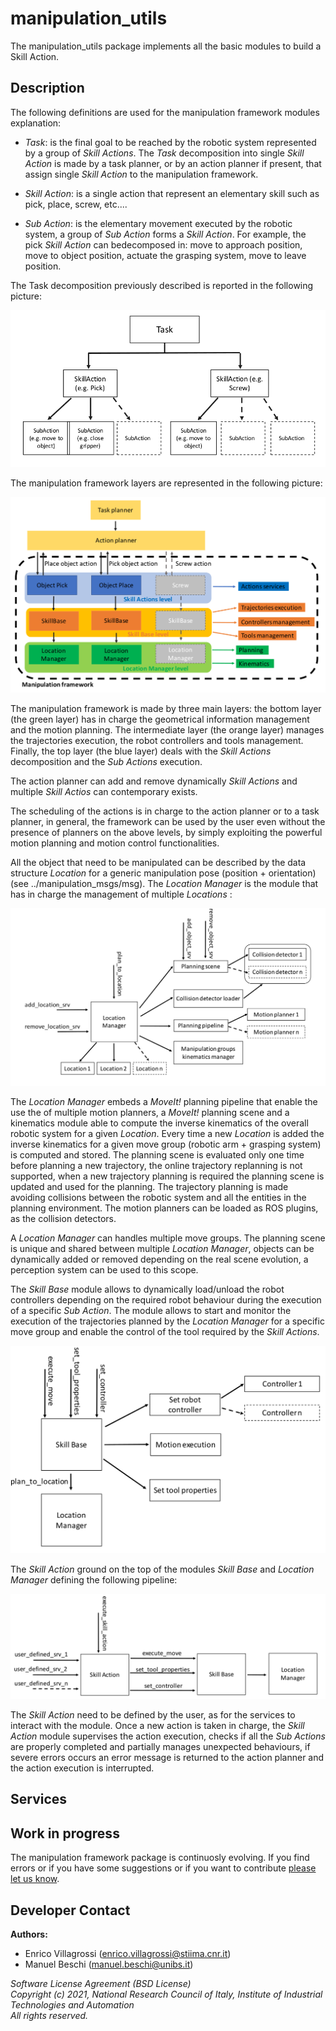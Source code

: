 
# manipulation_utils #

The manipulation_utils package implements all the basic modules to build a Skill Action.

## Description

The following definitions are used for the manipulation framework modules explanation:

- *Task*: is the final goal to be reached by the robotic system represented by a group of *Skill Actions*. The *Task* decomposition into single *Skill Action* is made by a task planner, or by an action planner if present, that assign single *Skill Action* to the manipulation framework.

- *Skill Action*: is a single action that represent an elementary skill such as pick, place, screw, etc....

- *Sub Action*: is the elementary movement executed by the robotic system, a group of *Sub Action* forms a *Skill Action*. For example, the pick *Skill Action* can bedecomposed in: move to approach position, move to object position, actuate the grasping system, move to leave position.

The Task decomposition previously described is reported in the following picture:

![*Task*, *Skill Action* and *Sub Action* hierarchy.](../documentation/Task_SkillAction_SubAction.png)


The manipulation framework layers are represented in the following picture:

![Manipulation framework layers description.](../documentation/manipulation_framework_scheme.png)

The manipulation framework is made by three main layers: the bottom layer (the green layer) has in charge the geometrical information management and the motion planning. The intermediate layer (the orange layer) manages the trajectories execution, the robot controllers and tools management. Finally, the top layer (the blue layer) deals with the *Skill Actions* decomposition and the *Sub Actions* execution.

The action planner can add and remove dynamically *Skill Actions* and multiple *Skill Actios* can contemporary exists. 

The scheduling of the actions is in charge to the action planner or to a task planner, in general, the framework can be used by the user even without the presence of planners on the above levels, by simply exploiting the powerful motion planning and motion control functionalities.


All the object that need to be manipulated can be described by the data structure *Location* for a generic manipulation pose (position + orientation) (see ../manipulation_msgs/msg). The *Location Manager* is the module that has in charge the management of multiple *Locations* :

![*LocationManager* module description.](../documentation/LocationManager_scheme.png)

The *Location Manager* embeds a *MoveIt!* planning pipeline that enable the use the of multiple motion planners, a *MoveIt!* planning scene and a kinematics module able to compute the inverse kinematics of the overall robotic system for a given *Location*. Every time a new *Location* is added the inverse kinematics for a given move group (robotic arm + grasping system) is computed and stored. The planning scene is evaluated only one time before planning a new trajectory, the online trajectory replanning is not supported, when a new trajectory planning is required the planning scene is updated and used for the planning. The trajectory planning is made avoiding collisions between the robotic system and all the entities in the planning environment. The motion planners can be loaded as ROS plugins, as the collision detectors.

A *Location Manager* can handles multiple move groups. The planning scene is unique and shared between multiple *Location Manager*, objects can be dynamically added or removed depending on the real scene evolution, a perception system can be used to this scope. 


The *Skill Base* module allows to dynamically load/unload the robot controllers depending on the required robot behaviour during the execution of a specific *Sub Action*. The module allows to start and monitor the execution of the trajectories planned by the *Location Manager* for a specific move group and enable the control of the tool required by the *Skill Actions*.

![*SkillBase* module description.](../documentation/SkillBase_scheme.png)


The *Skill Action* ground on the top of the modules *Skill Base* and *Location Manager* defining the following pipeline:

![Manipulation framework pipeline.](../documentation/SkillAction_scheme.png)

The *Skill Action* need to be defined by the user, as for the services to interact with the module. Once a new action is taken in charge, the *Skill Action* module supervises the action execution, checks if all the *Sub Actions* are properly completed and partially manages unexpected behaviours, if severe errors occurs an error message is returned to the action planner and the action execution is interrupted. 


## Services




## Work in progress
The manipulation framework package is continuosly evolving. If you find errors or if you have some suggestions or if you want to contribute  [please let us know](https://github.com/JRL-CARI-CNR-UNIBS/manipulation/issues).

## Developer Contact
**Authors:**   
- Enrico Villagrossi (enrico.villagrossi@stiima.cnr.it)  
- Manuel Beschi (manuel.beschi@unibs.it)  

 
_Software License Agreement (BSD License)_    
_Copyright (c) 2021, National Research Council of Italy, Institute of Industrial Technologies and Automation_    
_All rights reserved._

